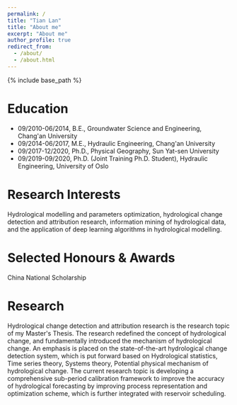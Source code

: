 ```yaml
---
permalink: /
title: "Tian Lan"
title: "About me"
excerpt: "About me"
author_profile: true
redirect_from: 
  - /about/
  - /about.html
---
```


{% include base_path %}

Education
======
* 09/2010-06/2014, B.E., Groundwater Science and Engineering, Chang'an University
* 09/2014-06/2017, M.E., Hydraulic Engineering, Chang'an University
* 09/2017-12/2020, Ph.D., Physical Geography, Sun Yat-sen University
* 09/2019-09/2020, Ph.D. (Joint Training Ph.D. Student), Hydraulic Engineering, University of Oslo

Research Interests
======
Hydrological modelling and parameters optimization, hydrological change detection and attribution research, information mining of hydrological data, and the application of deep learning algorithms in hydrological modelling.
  
Selected Honours & Awards
======
China National Scholarship
  
Research
======
Hydrological change detection and attribution research is the research topic of my Master's Thesis. The research redefined the concept of hydrological change, and fundamentally introduced the mechanism of hydrological change. An emphasis is placed on the state-of-the-art hydrological change detection system, which is put forward based on Hydrological statistics, Time series theory, Systems theory, Potential physical mechanism of hydrological change. The current research topic is developing a comprehensive sub-period calibration framework to improve the accuracy of hydrological forecasting by improving process representation and optimization scheme, which is further integrated with reservoir scheduling.

